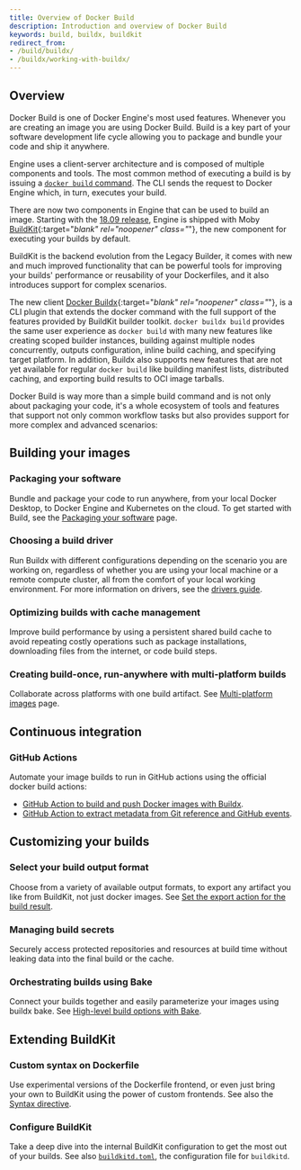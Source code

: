 ```yaml
---
title: Overview of Docker Build
description: Introduction and overview of Docker Build
keywords: build, buildx, buildkit
redirect_from:
- /build/buildx/
- /buildx/working-with-buildx/
---
```


## Overview

Docker Build is one of Docker Engine's most used features. Whenever you are
creating an image you are using Docker Build. Build is a key part of your
software development life cycle allowing you to package and bundle your code
and ship it anywhere.

Engine uses a client-server architecture and is composed of multiple components
and tools. The most common method of executing a build is by issuing a
[`docker build` command](../engine/reference/commandline/build.md). The CLI
sends the request to Docker Engine which, in turn, executes your build.

There are now two components in Engine that can be used to build an image.
Starting with the [18.09 release](../engine/release-notes/18.09.md#18090), Engine is
shipped with Moby [BuildKit](https://github.com/moby/buildkit){:target="_blank" rel="noopener" class="_"},
the new component for executing your builds by default.

BuildKit is the backend evolution from the Legacy Builder, it comes with new
and much improved functionality that can be powerful tools for improving your
builds' performance or reusability of your Dockerfiles, and it also introduces
support for complex scenarios.

The new client [Docker Buildx](https://github.com/docker/buildx){:target="_blank" rel="noopener" class="_"},
is a CLI plugin that extends the docker command with the full support of the
features provided by BuildKit builder toolkit. `docker buildx build` provides
the same user experience as `docker build` with many new features like creating
scoped builder instances, building against multiple nodes concurrently, outputs
configuration, inline build caching, and specifying target platform. In
addition, Buildx also supports new features that are not yet available for
regular `docker build` like building manifest lists, distributed caching, and
exporting build results to OCI image tarballs.

Docker Build is way more than a simple build command and is not only about
packaging your code, it's a whole ecosystem of tools and features that support
not only common workflow tasks but also provides support for more complex and
advanced scenarios:

## Building your images

### Packaging your software

Bundle and package your code to run anywhere, from your local Docker Desktop,
to Docker Engine and Kubernetes on the cloud. To get started with Build,
see the [Packaging your software](building/packaging.md) page.

### Choosing a build driver

Run Buildx with different configurations depending on the scenario you are
working on, regardless of whether you are using your local machine or a remote
compute cluster, all from the comfort of your local working environment.
For more information on drivers, see the [drivers guide](building/drivers/index.md).

### Optimizing builds with cache management

Improve build performance by using a persistent shared build cache to avoid
repeating costly operations such as package installations, downloading files
from the internet, or code build steps.

### Creating build-once, run-anywhere with multi-platform builds

Collaborate across platforms with one build artifact. See
[Multi-platform images](building/multi-platform.md) page.

## Continuous integration

### GitHub Actions

Automate your image builds to run in GitHub actions using the official docker
build actions:

* [GitHub Action to build and push Docker images with Buildx](https://github.com/docker/build-push-action).
* [GitHub Action to extract metadata from Git reference and GitHub events](https://github.com/docker/metadata-action/).

## Customizing your builds

### Select your build output format

Choose from a variety of available output formats, to export any artifact you
like from BuildKit, not just docker images. See [Set the export action for the build result](../engine/reference/commandline/buildx_build.md#output).

### Managing build secrets

Securely access protected repositories and resources at build time without
leaking data into the final build or the cache.

### Orchestrating builds using Bake

Connect your builds together and easily parameterize your images using buildx bake.
See [High-level build options with Bake](customize/bake/index.md).

## Extending BuildKit

### Custom syntax on Dockerfile

Use experimental versions of the Dockerfile frontend, or even just bring your
own to BuildKit using the power of custom frontends. See also the
[Syntax directive](../engine/reference/builder.md#syntax).

### Configure BuildKit

Take a deep dive into the internal BuildKit configuration to get the most out
of your builds. See also [`buildkitd.toml`](https://github.com/moby/buildkit/blob/master/docs/buildkitd.toml.md),
the configuration file for `buildkitd`.
